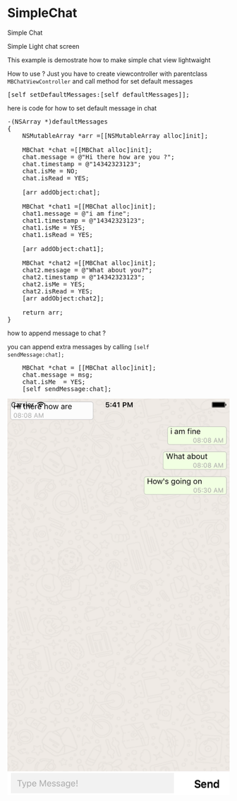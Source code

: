# SimpleChat
Simple Chat 

Simple Light chat screen 

This example is demostrate how to make simple chat view lightwaight 

How to use ?
Just you have to create viewcontroller with parentclass <Code>MBChatViewController</Code> and call method for set default messages 
<pre>
[self setDefaultMessages:[self defaultMessages]];
</pre>
here is code for how to set default message in chat
<pre>
-(NSArray *)defaultMessages
{
    NSMutableArray *arr =[[NSMutableArray alloc]init];
    
    MBChat *chat =[[MBChat alloc]init];
    chat.message = @"Hi there how are you ?";
    chat.timestamp = @"14342323123";
    chat.isMe = NO;
    chat.isRead = YES;
    
    [arr addObject:chat];
    
    MBChat *chat1 =[[MBChat alloc]init];
    chat1.message = @"i am fine";
    chat1.timestamp = @"14342323123";
    chat1.isMe = YES;
    chat1.isRead = YES;
    
    [arr addObject:chat1];
    
    MBChat *chat2 =[[MBChat alloc]init];
    chat2.message = @"What about you?";
    chat2.timestamp = @"14342323123";
    chat2.isMe = YES;
    chat2.isRead = YES;
    [arr addObject:chat2];
    
    return arr;
}
</pre>

how to append message to chat ?

you can append extra messages by calling <code>[self sendMessage:chat];</code>

<pre>
    MBChat *chat = [[MBChat alloc]init];
    chat.message = msg;
    chat.isMe  = YES;
    [self sendMessage:chat];
</pre>



![Alt text](https://github.com/mitsBhadeshiya/SimpleChat/blob/master/MBChatView/ChatScreeen.png)

